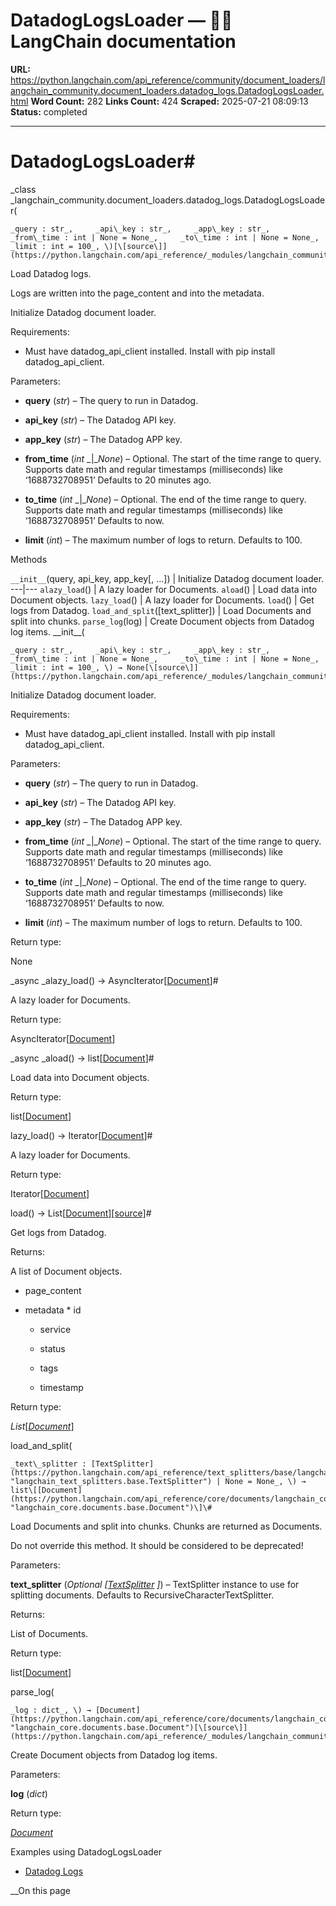 # DatadogLogsLoader — 🦜🔗 LangChain  documentation

**URL:** https://python.langchain.com/api_reference/community/document_loaders/langchain_community.document_loaders.datadog_logs.DatadogLogsLoader.html
**Word Count:** 282
**Links Count:** 424
**Scraped:** 2025-07-21 08:09:13
**Status:** completed

---

# DatadogLogsLoader\#

_class _langchain\_community.document\_loaders.datadog\_logs.DatadogLogsLoader\(

    _query : str_,     _api\_key : str_,     _app\_key : str_,     _from\_time : int | None = None_,     _to\_time : int | None = None_,     _limit : int = 100_, \)[\[source\]](https://python.langchain.com/api_reference/_modules/langchain_community/document_loaders/datadog_logs.html#DatadogLogsLoader)\#     

Load Datadog logs.

Logs are written into the page\_content and into the metadata.

Initialize Datadog document loader.

Requirements:     

  * Must have datadog\_api\_client installed. Install with pip install datadog\_api\_client.

Parameters:     

  * **query** \(_str_\) – The query to run in Datadog.

  * **api\_key** \(_str_\) – The Datadog API key.

  * **app\_key** \(_str_\) – The Datadog APP key.

  * **from\_time** \(_int_ _|__None_\) – Optional. The start of the time range to query. Supports date math and regular timestamps \(milliseconds\) like ‘1688732708951’ Defaults to 20 minutes ago.

  * **to\_time** \(_int_ _|__None_\) – Optional. The end of the time range to query. Supports date math and regular timestamps \(milliseconds\) like ‘1688732708951’ Defaults to now.

  * **limit** \(_int_\) – The maximum number of logs to return. Defaults to 100.

Methods

`__init__`\(query, api\_key, app\_key\[, ...\]\) | Initialize Datadog document loader.   ---|---   `alazy_load`\(\) | A lazy loader for Documents.   `aload`\(\) | Load data into Document objects.   `lazy_load`\(\) | A lazy loader for Documents.   `load`\(\) | Get logs from Datadog.   `load_and_split`\(\[text\_splitter\]\) | Load Documents and split into chunks.   `parse_log`\(log\) | Create Document objects from Datadog log items.      \_\_init\_\_\(

    _query : str_,     _api\_key : str_,     _app\_key : str_,     _from\_time : int | None = None_,     _to\_time : int | None = None_,     _limit : int = 100_, \) → None[\[source\]](https://python.langchain.com/api_reference/_modules/langchain_community/document_loaders/datadog_logs.html#DatadogLogsLoader.__init__)\#     

Initialize Datadog document loader.

Requirements:     

  * Must have datadog\_api\_client installed. Install with pip install datadog\_api\_client.

Parameters:     

  * **query** \(_str_\) – The query to run in Datadog.

  * **api\_key** \(_str_\) – The Datadog API key.

  * **app\_key** \(_str_\) – The Datadog APP key.

  * **from\_time** \(_int_ _|__None_\) – Optional. The start of the time range to query. Supports date math and regular timestamps \(milliseconds\) like ‘1688732708951’ Defaults to 20 minutes ago.

  * **to\_time** \(_int_ _|__None_\) – Optional. The end of the time range to query. Supports date math and regular timestamps \(milliseconds\) like ‘1688732708951’ Defaults to now.

  * **limit** \(_int_\) – The maximum number of logs to return. Defaults to 100.

Return type:     

None

_async _alazy\_load\(\) → AsyncIterator\[[Document](https://python.langchain.com/api_reference/core/documents/langchain_core.documents.base.Document.html#langchain_core.documents.base.Document "langchain_core.documents.base.Document")\]\#     

A lazy loader for Documents.

Return type:     

AsyncIterator\[[Document](https://python.langchain.com/api_reference/core/documents/langchain_core.documents.base.Document.html#langchain_core.documents.base.Document "langchain_core.documents.base.Document")\]

_async _aload\(\) → list\[[Document](https://python.langchain.com/api_reference/core/documents/langchain_core.documents.base.Document.html#langchain_core.documents.base.Document "langchain_core.documents.base.Document")\]\#     

Load data into Document objects.

Return type:     

list\[[Document](https://python.langchain.com/api_reference/core/documents/langchain_core.documents.base.Document.html#langchain_core.documents.base.Document "langchain_core.documents.base.Document")\]

lazy\_load\(\) → Iterator\[[Document](https://python.langchain.com/api_reference/core/documents/langchain_core.documents.base.Document.html#langchain_core.documents.base.Document "langchain_core.documents.base.Document")\]\#     

A lazy loader for Documents.

Return type:     

Iterator\[[Document](https://python.langchain.com/api_reference/core/documents/langchain_core.documents.base.Document.html#langchain_core.documents.base.Document "langchain_core.documents.base.Document")\]

load\(\) → List\[[Document](https://python.langchain.com/api_reference/core/documents/langchain_core.documents.base.Document.html#langchain_core.documents.base.Document "langchain_core.documents.base.Document")\][\[source\]](https://python.langchain.com/api_reference/_modules/langchain_community/document_loaders/datadog_logs.html#DatadogLogsLoader.load)\#     

Get logs from Datadog.

Returns:     

A list of Document objects.     

  * page\_content

  * metadata          * id

    * service

    * status

    * tags

    * timestamp

Return type:     

_List_\[[_Document_](https://python.langchain.com/api_reference/core/documents/langchain_core.documents.base.Document.html#langchain_core.documents.base.Document "langchain_core.documents.base.Document")\]

load\_and\_split\(

    _text\_splitter : [TextSplitter](https://python.langchain.com/api_reference/text_splitters/base/langchain_text_splitters.base.TextSplitter.html#langchain_text_splitters.base.TextSplitter "langchain_text_splitters.base.TextSplitter") | None = None_, \) → list\[[Document](https://python.langchain.com/api_reference/core/documents/langchain_core.documents.base.Document.html#langchain_core.documents.base.Document "langchain_core.documents.base.Document")\]\#     

Load Documents and split into chunks. Chunks are returned as Documents.

Do not override this method. It should be considered to be deprecated\!

Parameters:     

**text\_splitter** \(_Optional_ _\[_[_TextSplitter_](https://python.langchain.com/api_reference/text_splitters/base/langchain_text_splitters.base.TextSplitter.html#langchain_text_splitters.base.TextSplitter "langchain_text_splitters.base.TextSplitter") _\]_\) – TextSplitter instance to use for splitting documents. Defaults to RecursiveCharacterTextSplitter.

Returns:     

List of Documents.

Return type:     

list\[[Document](https://python.langchain.com/api_reference/core/documents/langchain_core.documents.base.Document.html#langchain_core.documents.base.Document "langchain_core.documents.base.Document")\]

parse\_log\(

    _log : dict_, \) → [Document](https://python.langchain.com/api_reference/core/documents/langchain_core.documents.base.Document.html#langchain_core.documents.base.Document "langchain_core.documents.base.Document")[\[source\]](https://python.langchain.com/api_reference/_modules/langchain_community/document_loaders/datadog_logs.html#DatadogLogsLoader.parse_log)\#     

Create Document objects from Datadog log items.

Parameters:     

**log** \(_dict_\)

Return type:     

[_Document_](https://python.langchain.com/api_reference/core/documents/langchain_core.documents.base.Document.html#langchain_core.documents.base.Document "langchain_core.documents.base.Document")

Examples using DatadogLogsLoader

  * [Datadog Logs](https://python.langchain.com/docs/integrations/document_loaders/datadog_logs/)

__On this page